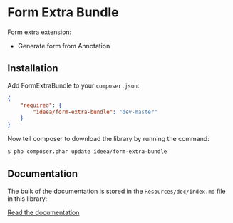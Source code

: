 Form Extra Bundle
=================

Form extra extension:

* Generate form from Annotation

Installation
------------

Add FormExtraBundle to your `composer.json`:

```json
{
    "required": {
        "ideea/form-extra-bundle": "dev-master"
    }
}
```

Now tell composer to download the library by running the command:

```sh
$ php composer.phar update ideea/form-extra-bundle
```

Documentation
-------------

The bulk of the documentation is stored in the `Resources/doc/index.md` file in this library:

[Read the documentation](Resources/doc/index.md)